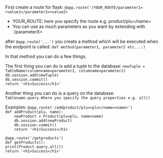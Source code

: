First create a route for flask:
`@app.route('/YOUR_ROUTE/parameter1=<value1>/parameter2=<value2>`
- YOUR_ROUTE: here you specify the route e.g. product/plu=<plu>/name=<name>
- You can use as much parameters as you want by extending with `/parameterX=<valueX>

after `@app.route('...')` you create a method which will be executed when the endpoint is called:
`def method(parameter1, parameter2 etc...:)`

In that method you can do a few things.

The first thing you can do is add a tuple to the database:
`newTuple = TableName(columnname=parameter1, columname=parameter2)`\
`db.session.add(newTuple)`\
`db.session.commit()`\
`return '<h1>Success</h1>'`

Another thing you can do is a query on the database:
`Tablename.query.#here you specify the query properties e.g. all()`

Examples:
`@app.route('/addproduct/plu=<plu>/name=<name>')`\
`def addProduct(plu, name):`\
`    newProduct = Product(plu=plu, name=name)`\
`    db.session.add(newProduct)`\
`    db.session.commit()`\
`    return '<h1>Success</h1>`


`@app.route('/getproducts')`\
`def getProducts():`\
    `print(Product.query.all())`\
    `return '<h1>Success</h1>'`
